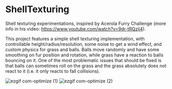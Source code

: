 # ShellTexturing
Shell texturing experimentations, inspired by Acerola Furry Challenge (more info in his video: https://www.youtube.com/watch?v=9dr-tRQzij4).

This project features a simple shell texturing implementation, with controllable height/radius/resolution, some noise to get a wind effect, and custom physics for grass and balls. Balls move randomly and have some smoothing on fur position and rotation, while grass have a reaction to balls bouncing on it.
One of the most problematic issues that should be fixed is that balls can sometimes roll on the grass and the grass absolutely does not react to it (i.e. it only reacts to fall collisions).

![ezgif com-optimize (1)](https://github.com/sixrobin/ShellTexturing/assets/55784799/00836528-3efd-44e3-8b7e-d1f33a513400)
![ezgif com-optimize (2)](https://github.com/sixrobin/ShellTexturing/assets/55784799/086fa804-7181-466a-950c-c5eb3f720ad9)
